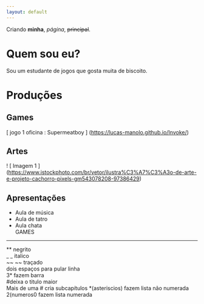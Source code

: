 ```yaml
---
layout: default
---
```


Criando **minha**, _página_, ~~principal~~.

# Quem sou eu?  
Sou um estudante de jogos que gosta muita de biscoito.

# Produções

## Games

[ jogo 1 oficina : Supermeatboy ] (https://lucas-manolo.github.io/Invoke/)

## Artes  
! [ Imagem 1 ] (https://www.istockphoto.com/br/vetor/ilustra%C3%A7%C3%A3o-de-arte-e-projeto-cachorro-pixels-gm543078208-97386429)

## Apresentações
* Aula de música  
* Aula de tatro  
* Aula chata  
GAMES






* * *

** negrito  
_ _ italico  
~~ ~~ traçado  
   dois espaços para pular linha  
3* fazem barra  
#deixa o titulo maior  
Mais de uma # cria subcapítulos
*(asteriscios) fazem lista não numerada  
2(numeros0 fazem lista numerada
